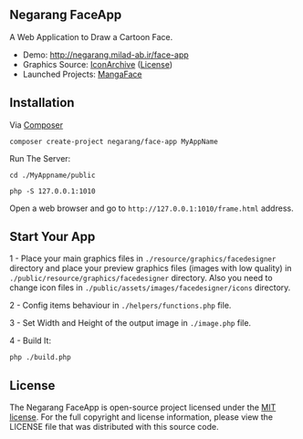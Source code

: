 ## Negarang FaceApp
A Web Application to Draw a Cartoon Face.

- Demo: http://negarang.milad-ab.ir/face-app
- Graphics Source: [IconArchive](http://www.iconarchive.com/show/flat-animal-icons-by-martin-berube.html) ([License](http://www.iconarchive.com/icons/martin-berube/flat-animal/free-images-license.txt))
- Launched Projects: [MangaFace](https://github.com/Milad-Ab/MangaFace)

## Installation

Via [Composer](https://getcomposer.org)
```
composer create-project negarang/face-app MyAppName
```

Run The Server:
```
cd ./MyAppname/public
```
```
php -S 127.0.0.1:1010
```

Open a web browser and go to `http://127.0.0.1:1010/frame.html` address.

## Start Your App

1 - Place your main graphics files in `./resource/graphics/facedesigner` directory and place your preview graphics files (images with low quality) in `./public/resource/graphics/facedesigner` directory. Also you need to change icon files in `./public/assets/images/facedesigner/icons` directory.

2 - Config items behaviour in `./helpers/functions.php` file.

3 - Set Width and Height of the output image in `./image.php` file.

4 - Build It:
```
php ./build.php
```

## License
The Negarang FaceApp is open-source project licensed under the [MIT license](https://opensource.org/licenses/MIT). For the full copyright and license information, please view the LICENSE file that was distributed with this source code.